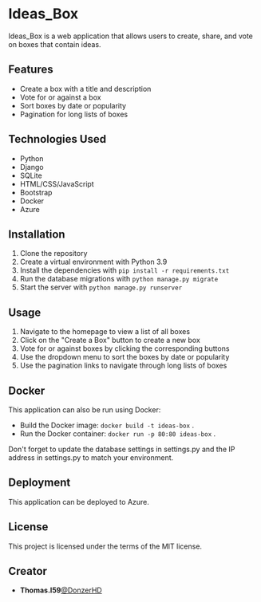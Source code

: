 # Ideas_Box

Ideas_Box is a web application that allows users to create, share, and vote on boxes that contain ideas.

## Features

- Create a box with a title and description
- Vote for or against a box
- Sort boxes by date or popularity
- Pagination for long lists of boxes

## Technologies Used

- Python
- Django
- SQLite
- HTML/CSS/JavaScript
- Bootstrap
- Docker
- Azure

## Installation

1. Clone the repository
2. Create a virtual environment with Python 3.9
3. Install the dependencies with `pip install -r requirements.txt`
4. Run the database migrations with `python manage.py migrate`
5. Start the server with `python manage.py runserver`

## Usage

1. Navigate to the homepage to view a list of all boxes
2. Click on the "Create a Box" button to create a new box
3. Vote for or against boxes by clicking the corresponding buttons
4. Use the dropdown menu to sort the boxes by date or popularity
5. Use the pagination links to navigate through long lists of boxes

## Docker
This application can also be run using Docker:
- Build the Docker image: `docker build -t ideas-box` .
- Run the Docker container: `docker run -p 80:80 ideas-box` .

Don't forget to update the database settings in settings.py and the IP address in settings.py to match your environment.

## Deployment
This application can be deployed to Azure.

## License
This project is licensed under the terms of the MIT license.

## Creator
* **Thomas.l59**[@DonzerHD](https://github.com/DonzerHD)
